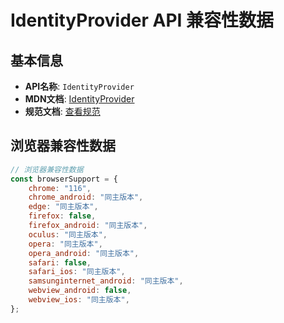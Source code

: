 # IdentityProvider API 兼容性数据

## 基本信息

- **API名称**: `IdentityProvider`
- **MDN文档**: [IdentityProvider](https://developer.mozilla.org/docs/Web/API/IdentityProvider)
- **规范文档**: [查看规范](https://w3c-fedid.github.io/FedCM/#browser-api-identity-provider-interface)

## 浏览器兼容性数据

```javascript
// 浏览器兼容性数据
const browserSupport = {
    chrome: "116",
    chrome_android: "同主版本",
    edge: "同主版本",
    firefox: false,
    firefox_android: "同主版本",
    oculus: "同主版本",
    opera: "同主版本",
    opera_android: "同主版本",
    safari: false,
    safari_ios: "同主版本",
    samsunginternet_android: "同主版本",
    webview_android: false,
    webview_ios: "同主版本",
};

```

